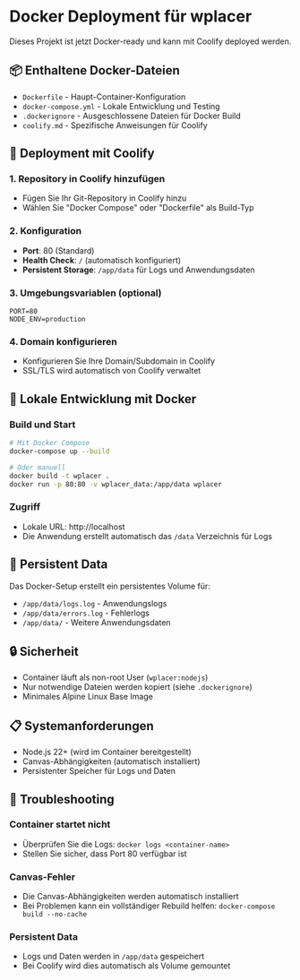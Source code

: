 # Docker Deployment für wplacer

Dieses Projekt ist jetzt Docker-ready und kann mit Coolify deployed werden.

## 📦 Enthaltene Docker-Dateien

- `Dockerfile` - Haupt-Container-Konfiguration
- `docker-compose.yml` - Lokale Entwicklung und Testing
- `.dockerignore` - Ausgeschlossene Dateien für Docker Build
- `coolify.md` - Spezifische Anweisungen für Coolify

## 🚀 Deployment mit Coolify

### 1. Repository in Coolify hinzufügen
- Fügen Sie Ihr Git-Repository in Coolify hinzu
- Wählen Sie "Docker Compose" oder "Dockerfile" als Build-Typ

### 2. Konfiguration
- **Port**: 80 (Standard)
- **Health Check**: `/` (automatisch konfiguriert)
- **Persistent Storage**: `/app/data` für Logs und Anwendungsdaten

### 3. Umgebungsvariablen (optional)
```
PORT=80
NODE_ENV=production
```

### 4. Domain konfigurieren
- Konfigurieren Sie Ihre Domain/Subdomain in Coolify
- SSL/TLS wird automatisch von Coolify verwaltet

## 🔧 Lokale Entwicklung mit Docker

### Build und Start
```bash
# Mit Docker Compose
docker-compose up --build

# Oder manuell
docker build -t wplacer .
docker run -p 80:80 -v wplacer_data:/app/data wplacer
```

### Zugriff
- Lokale URL: http://localhost
- Die Anwendung erstellt automatisch das `/data` Verzeichnis für Logs

## 📁 Persistent Data

Das Docker-Setup erstellt ein persistentes Volume für:
- `/app/data/logs.log` - Anwendungslogs
- `/app/data/errors.log` - Fehlerlogs
- `/app/data/` - Weitere Anwendungsdaten

## 🔒 Sicherheit

- Container läuft als non-root User (`wplacer:nodejs`)
- Nur notwendige Dateien werden kopiert (siehe `.dockerignore`)
- Minimales Alpine Linux Base Image

## 📋 Systemanforderungen

- Node.js 22+ (wird im Container bereitgestellt)
- Canvas-Abhängigkeiten (automatisch installiert)
- Persistenter Speicher für Logs und Daten

## 🐛 Troubleshooting

### Container startet nicht
- Überprüfen Sie die Logs: `docker logs <container-name>`
- Stellen Sie sicher, dass Port 80 verfügbar ist

### Canvas-Fehler
- Die Canvas-Abhängigkeiten werden automatisch installiert
- Bei Problemen kann ein vollständiger Rebuild helfen: `docker-compose build --no-cache`

### Persistent Data
- Logs und Daten werden in `/app/data` gespeichert
- Bei Coolify wird dies automatisch als Volume gemountet
